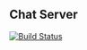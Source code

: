 Chat Server
---
[![Build Status](http://128.199.159.20/api/badges/chatpongs/node-chat-server/status.svg)](http://128.199.159.20/chatpongs/node-chat-server)
